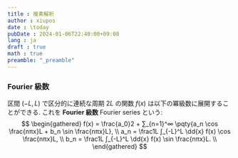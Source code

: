 ```yaml
---
title : 複素解析
author : xiupos
date : \today
pubDate : 2024-01-06T22:40:00+09:00
lang : ja
draft : true
math : true
preamble: "_preamble"
---
```


### Fourier 級数

区間 $(-L, L)$ で区分的に連続な周期 $2L$ の関数 $f(x)$ は以下の冪級数に展開することができる. これを **Fourier 級数** Fourier series という:
$$
\begin{gathered}
  f(x) = \frac{a_0}2 + ∑_{n=1}^∞ \pqty{a_n \cos \frac{nπx}L + b_n \sin \frac{nπx}L}, \\
  a_n = \frac1L ∫_{-L}^L \dd{x} f(x) \cos \frac{nπx}L, \\
  b_n = \frac1L ∫_{-L}^L \dd{x} f(x) \sin \frac{nπx}L. \\
\end{gathered}
$$
